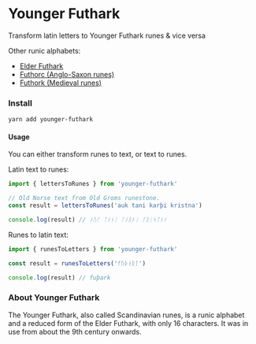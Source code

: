 # Younger Futhark

Transform latin letters to Younger Futhark runes & vice versa

Other runic alphabets:
- [Elder Futhark](https://github.com/stscoundrel/elder-futhark)
- [Futhorc (Anglo-Saxon runes)](https://github.com/stscoundrel/futhorc)
- [Futhork (Medieval runes)](https://github.com/stscoundrel/futhork)

### Install

`yarn add younger-futhark`

#### Usage

You can either transform runes to text, or text to runes.

Latin text to runes:

```javascript
import { lettersToRunes } from 'younger-futhark'

// Old Norse text from Old Groms runestone.
const result = lettersToRunes('auk tani karþi kristna')

console.log(result) // ᛅᚢᚴ ᛏᛅᚾᛁ ᚴᛅᚱᚦᛁ ᚴᚱᛁᛋᛏᚾᛅ
```

Runes to latin text:

```javascript
import { runesToLetters } from 'younger-futhark'

const result = runesToLetters('ᚠᚢᚦᛅᚱᚴ')

console.log(result) // fuþark
```

### About Younger Futhark

The Younger Futhark, also called Scandinavian runes, is a runic alphabet and a reduced form of the Elder Futhark, with only 16 characters. It was in use from about the 9th century onwards.
